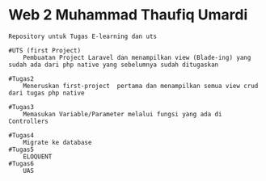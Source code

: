 # Web 2 Muhammad Thaufiq Umardi
	Repository untuk Tugas E-learning dan uts

	#UTS (first Project)
		Pembuatan Project Laravel dan menampilkan view (Blade-ing) yang sudah ada dari php native yang sebelumnya sudah ditugaskan

	#Tugas2 
		Meneruskan first-project  pertama dan menampilkan semua view crud dari tugas php native
	
	#Tugas3
		Memasukan Variable/Parameter melalui fungsi yang ada di Controllers

	#Tugas4
		Migrate ke database 
	#Tugas5
		ELOQUENT
	#Tugas6
		UAS
